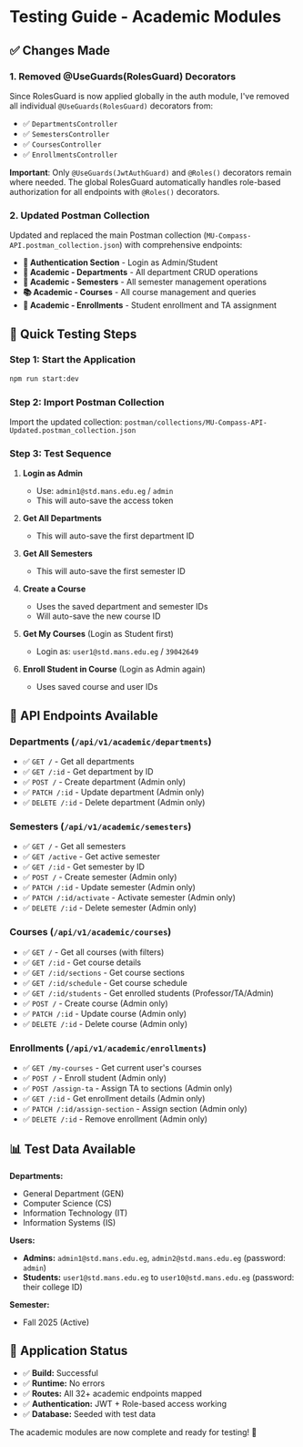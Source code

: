 # Testing Guide - Academic Modules

## ✅ Changes Made

### 1. **Removed @UseGuards(RolesGuard) Decorators**
Since RolesGuard is now applied globally in the auth module, I've removed all individual `@UseGuards(RolesGuard)` decorators from:
- ✅ `DepartmentsController`
- ✅ `SemestersController` 
- ✅ `CoursesController`
- ✅ `EnrollmentsController`

**Important**: Only `@UseGuards(JwtAuthGuard)` and `@Roles()` decorators remain where needed. The global RolesGuard automatically handles role-based authorization for all endpoints with `@Roles()` decorators.

### 2. **Updated Postman Collection**
Updated and replaced the main Postman collection (`MU-Compass-API.postman_collection.json`) with comprehensive endpoints:

- **🔐 Authentication Section** - Login as Admin/Student
- **🏢 Academic - Departments** - All department CRUD operations
- **📅 Academic - Semesters** - All semester management operations
- **📚 Academic - Courses** - All course management and queries
- **📝 Academic - Enrollments** - Student enrollment and TA assignment

## 🧪 Quick Testing Steps

### Step 1: Start the Application
```bash
npm run start:dev
```

### Step 2: Import Postman Collection
Import the updated collection: `postman/collections/MU-Compass-API-Updated.postman_collection.json`

### Step 3: Test Sequence

1. **Login as Admin**
   - Use: `admin1@std.mans.edu.eg` / `admin`
   - This will auto-save the access token

2. **Get All Departments**
   - This will auto-save the first department ID

3. **Get All Semesters** 
   - This will auto-save the first semester ID

4. **Create a Course**
   - Uses the saved department and semester IDs
   - Will auto-save the new course ID

5. **Get My Courses** (Login as Student first)
   - Login as: `user1@std.mans.edu.eg` / `39042649`

6. **Enroll Student in Course** (Login as Admin again)
   - Uses saved course and user IDs

## 🎯 API Endpoints Available

### **Departments** (`/api/v1/academic/departments`)
- ✅ `GET /` - Get all departments
- ✅ `GET /:id` - Get department by ID  
- ✅ `POST /` - Create department (Admin only)
- ✅ `PATCH /:id` - Update department (Admin only)
- ✅ `DELETE /:id` - Delete department (Admin only)

### **Semesters** (`/api/v1/academic/semesters`)
- ✅ `GET /` - Get all semesters
- ✅ `GET /active` - Get active semester
- ✅ `GET /:id` - Get semester by ID
- ✅ `POST /` - Create semester (Admin only)
- ✅ `PATCH /:id` - Update semester (Admin only)
- ✅ `PATCH /:id/activate` - Activate semester (Admin only)
- ✅ `DELETE /:id` - Delete semester (Admin only)

### **Courses** (`/api/v1/academic/courses`)
- ✅ `GET /` - Get all courses (with filters)
- ✅ `GET /:id` - Get course details
- ✅ `GET /:id/sections` - Get course sections
- ✅ `GET /:id/schedule` - Get course schedule
- ✅ `GET /:id/students` - Get enrolled students (Professor/TA/Admin)
- ✅ `POST /` - Create course (Admin only)
- ✅ `PATCH /:id` - Update course (Admin only)
- ✅ `DELETE /:id` - Delete course (Admin only)

### **Enrollments** (`/api/v1/academic/enrollments`)
- ✅ `GET /my-courses` - Get current user's courses
- ✅ `POST /` - Enroll student (Admin only)
- ✅ `POST /assign-ta` - Assign TA to sections (Admin only)
- ✅ `GET /:id` - Get enrollment details (Admin only)
- ✅ `PATCH /:id/assign-section` - Assign section (Admin only)
- ✅ `DELETE /:id` - Remove enrollment (Admin only)

## 📊 Test Data Available

**Departments:**
- General Department (GEN)
- Computer Science (CS)  
- Information Technology (IT)
- Information Systems (IS)

**Users:**
- **Admins:** `admin1@std.mans.edu.eg`, `admin2@std.mans.edu.eg` (password: `admin`)
- **Students:** `user1@std.mans.edu.eg` to `user10@std.mans.edu.eg` (password: their college ID)

**Semester:**
- Fall 2025 (Active)

## 🔧 Application Status
- ✅ **Build:** Successful
- ✅ **Runtime:** No errors
- ✅ **Routes:** All 32+ academic endpoints mapped
- ✅ **Authentication:** JWT + Role-based access working
- ✅ **Database:** Seeded with test data

The academic modules are now complete and ready for testing! 🎉
